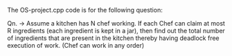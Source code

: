 The OS-project.cpp code is for the following question:

Qn. -> Assume a kitchen has N chef working. If each Chef can claim at most R ingredients (each ingredient is kept in a jar),
       then find out the total number of ingredients that are present in the kitchen thereby having deadlock free execution of work.
       (Chef can work in any order)
